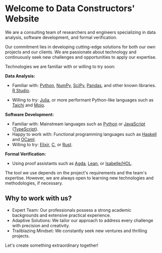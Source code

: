 # Welcome to Data Constructors' Website


We are a consulting team of researchers and engineers specializing in data
analysis, software development, and formal verification.

Our commitment lies in developing cutting-edge solutions for both our own
projects and our clients. We are passionate about technology and continuously
seek new challenges and opportunities to apply our expertise.                                    


Technologies we are familiar with or willing to try soon:

**Data Analysis:**

  - Familiar with: [Python](https://www.python.org/),
    [NumPy](https://numpy.org/), [SciPy](https://www.scipy.org/),
    [Pandas](https://pandas.pydata.org/), and other known libraries.
    [R Studio](https://rstudio.com/).

  - Willing to try: [Julia](https://julialang.org/), or more performant
    Python-like languages such as [Taichi](https://taichi.graphics/) and
    [Mojo](https://www.modular.com/mojo).

**Software Development:**

  - Familiar with: Mainstream languages such as
    [Python](https://www.python.org/) or
    [JavaScript](https://developer.mozilla.org/en-US/docs/Web/JavaScript)
    ([TypeScript](https://www.typescriptlang.org/)).
  - Happy to work with: Functional programming languages such as
    [Haskell](https://www.haskell.org/) and [OCaml](https://ocaml.org/).
  - Willing to try: [Elixir](https://elixir-lang.org/), [C](https://en.wikipedia.org/wiki/C_(programming_language)),
    or [Rust](https://www.rust-lang.org/).

**Formal Verification:**

  - Using proof assistants such as
    [Agda](https://wiki.portal.chalmers.se/agda/pmwiki.php),
    [Lean](https://leanprover.github.io/), or
    [Isabelle/HOL](https://isabelle.in.tum.de/).

The tool we use depends on the project's requirements and the team's expertise.
However, we are always open to learning new technologies and methodologies, if
necessary.

## Why to work with us?

- Expert Team: Our professionals possess a strong academic backgrounds and
  extensive practical experience.
- Adaptive Solutions: We tailor our approach to address every
  challenge with precision and creativity.
- Trailblazing Mindset: We constantly seek new ventures and thrilling projects.


Let's create something extraordinary together!

